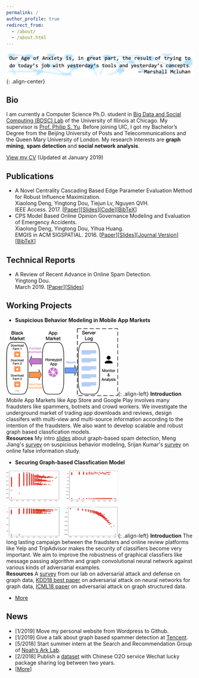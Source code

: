 ```yaml
---
permalink: /
author_profile: true
redirect_from: 
  - /about/
  - /about.html
---
```


![quote](/images/quote.png){: .align-center}

## Bio
I am currently a Computer Science Ph.D. student in [Big Data and Social Computing (BDSC) Lab](https://bdsc.lab.uic.edu/) of the University of Illinois at Chicago. My supervisor is [Prof. Philip S. Yu](https://www.cs.uic.edu/PSYu/). Before joining UIC, I got my Bachelor’s Degree from the Beijing University of Posts and Telecommunications and the Queen Mary University of London. My research interests are **graph mining**, **spam detection** and **social network analysis**.

[View my CV](http://ytongdou.com/files/The%20CV%20of%20Yingtong%20Dou.pdf) (Updated at January 2019)

## Publications
  * A Novel Centrality Cascading Based Edge Parameter Evaluation Method for Robust Influence Maximization.  
  Xiaolong Deng, Yingtong Dou, Tiejun Lv, Nguyen QVH.  
  IEEE Access. 2017. \[[Paper](http://ytongdou.com/files/A%20Novel%20Centrality%20Cascading%20Based%20Edge%20Parameter%20Evaluation%20Method%20for%20Robust%20Influence%20Maximization.pdf)\]\[[Slides](http://ytongdou.com/files/RIM.pdf)\]\[[Code](https://github.com/YingtongDou/Centrality-Influence-Maximization)\]\[[BibTeX](http://ytongdou.com/files/bib2.txt)\]  
  * CPS Model Based Online Opinion Governance Modeling and Evaluation of Emergency Accidents.  
  Xiaolong Deng, Yingtong Dou, Yihua Huang.  
  EMGIS in ACM SIGSPATIAL. 2016. \[[Paper](http://ytongdou.com/files/CPS%20model%20based%20online%20opinion%20governance%20modeling%20and%20evaluation%20of%20emergency%20accidents.pdf)\]\[[Slides](http://ytongdou.com/files/CPS%20Model%20based%20opinion.pdf)\]\[[Journal Version](http://ytongdou.com/files/Efficient%20CPS%20model%20based%20online%20opinion%20governance%20modeling%20and%20evaluation%20for%20emergency%20accidents.pdf)\]\[[BibTeX](http://ytongdou.com/files/bib1.txt)\]

## Technical Reports
  * A Review of Recent Advance in Online Spam Detection.  
  Yingtong Dou.  
  March 2019. \[[Paper](http://ytongdou.com/files/A%20Review%20of%20Recent%20Advance%20in%20Online%20Spam%20Detection.pdf)\]\[[Slides](http://ytongdou.com/files/Online%20Spam%20Detection.pdf)\]

## Working Projects
  * **Suspicious Behavior Modeling in Mobile App Markets**
  
  ![projects1](/images/proj1.png){: .align-left} **Introduction** Mobile App Markets like App Store and Google Play involves many fraudsters like spammers, botnets and crowd workers. We investigate the underground market of trading app downloads and reviews, design classifers with multi-view and multi-source information according to the intention of the fraudsters. We also want to develop scalable and robust graph based classfication models.  
  **Resources** My intro [slides](http://ytongdou.com/files/Review%20Spam%20Detection.pdf) about graph-based spam detection, Meng Jiang's [survey](http://www.meng-jiang.com/pubs/survey-suspicious-issi16/survey-suspicious-issi16-paper.pdf) on suspicious behavior modeling, Srijan Kumar's [survey](https://arxiv.org/abs/1804.08559) on online false information study. 
  * **Securing Graph-based Classfication Model**
  
  ![projects2](/images/proj2.png){: .align-left} **Introduction** The long lasting campaign between the fraudsters and online review platforms like Yelp and TripAdvisor makes the security of classifiers become very important. We aim to improve the robustness of  graphical classfiers like message passing algorithm and graph convolutional neural network against various kinds of adversarial examples.  
  **Resources** A [survey](https://arxiv.org/abs/1812.10528) from our lab on adversarial attack and defense on graph data, [KDD18 best paper](https://www.kixlab.org/courses/i2r/resource/review_paper/Adversarial_Attacks_on_neural_Networks_for_Graph_Data_Zugner.pdf) on adversarial attack on neural networks for graph data, [ICML18 paper](https://arxiv.org/pdf/1806.02371.pdf) on adversarial attack on graph structured data. 
  
  * [More](http://ytongdou.com/projects)

## News
  * \[1/2019\] Move my personal website from Wordpress to Github.  
  * \[1/2019\] Give a talk about graph based spammer detection at [Tencent](https://beacon.qq.com).  
  * \[5/2018\] Start summer intern at the Search and Recommendation Group of [Noah’s Ark Lab](http://www.noahlab.com.hk/#/home).  
  * \[2/2018\] Publish a [dataset](http://ytongdou.com/blogs/2018/02/wechat-lucky-package/) with Chinese O2O service Wechat lucky package sharing log between two years.  
  * \[[More](http://ytongdou.com/news/)\]

